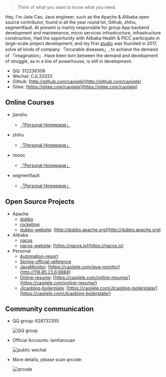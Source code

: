 > Think of what you want to know what you need.

Hey, I'm Jiele Cao, Java engineer, such as the Apache & Alibaba open source contributor, found in all the year round lot, Github, zhihu, segmentfault. At present is mainly responsible for group App backend development and maintenance, micro services infrastructure, infrastructure construction, Had the opportunity with Alibaba Health & PICC participate in large-scale project development; and my first [studio](https://caojiele.com/cooperation/) was founded in 2017, solve all kinds of company 「incurable diseases」, to achieve the demand of 「imagination」.Have been torn between the demand and development of struggle, as in a line of powerhouse, is still in development.

- QQ: 312236308
- Wechat: CJL33333
- Github: [http://github.com/caojiele](http://github.com/caojiele)
- Gitee:  [https://gitee.com/caojiele](https://gitee.com/caojiele)

## Online Courses

- jianshu
    - [「Personal Homepage」](https://www.jianshu.com/u/faa01fa59ea3)

- zhihu
    - [「Personal Homepage」](https://www.zhihu.com/people/wang-le-6-62/activities)
    
- imooc
    - [「Personal Homepage」](https://www.imooc.com/u/4024769/articles)

- segmentfault
    - [「Personal Homepage」](https://segmentfault.com/u/xiaomage_5c10d17d26987)

## Open Source Projects

- Apache
    - [dubbo](https://github.com/apache/dubbo)
    - [rocketmq](https://github.com/apache/rocketmq)
    - [dubbo-website](https://github.com/apache/dubbo-website): [http://dubbo.apache.org](http://dubbo.apache.org)
- Alibaba
    - [nacos](https://github.com/alibaba/nacos)
    - [nacos-website](https://github.com/nacos-group/nacos-group.github.io): [https://nacos.io](https://nacos.io)
- Personal
    - [Automation-report](https://github.com/caojiele/automation-report)
    - [Spring-official-reference](https://github.com/caojiele/Spring-official-reference)
    - [JavaMonitor](https://github.com/caojiele/JavaMonitor): [https://caojiele.com/java-monitor](http://116.85.23.6:8888)
    - [Online-resume](https://github.com/caojiele/online-resume): [https://caojiele.com/online-resume/](https://caojiele.com/online-resume/)
    - [Jlcaoblog-boilerplate](https://github.com/caojiele/Jlcaoblog-boilerplate): [https://caojiele.com/Jlcaoblog-boilerplate/](https://caojiele.com/Jlcaoblog-boilerplate/)
    
## Community communication

- QQ group: 628732355

  ![QQ group](https://cdn.nlark.com/yuque/0/2019/jpeg/338441/1562678967088-beef0b3d-8fbf-4166-97e8-03a3f527c5e6.jpeg)

- Official Accounts: iamtianxuan

  ![public wechat](https://cdn.nlark.com/yuque/0/2019/jpeg/338441/1564802304985-6a45f687-8685-4426-998b-96a5f032f2c9.jpeg)
  
- More details, please scan qrcode:
  
  ![qrcode](https://cdn.nlark.com/yuque/0/2019/png/338441/1562683998026-42937005-a1e6-43cb-b51e-6aacf2952a56.png)
